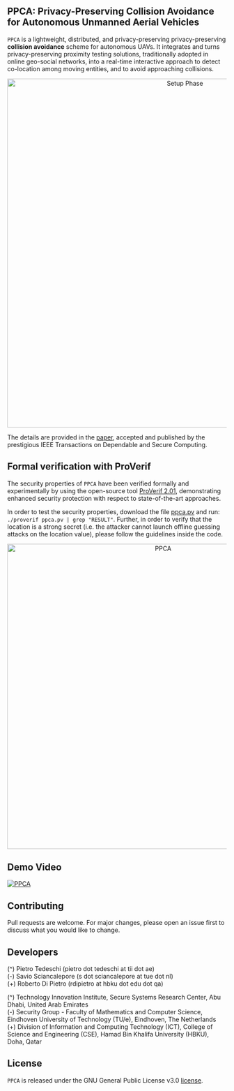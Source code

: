## PPCA: Privacy-Preserving Collision Avoidance for Autonomous Unmanned Aerial Vehicles
`PPCA` is a lightweight, distributed, and privacy-preserving privacy-preserving <b>collision avoidance</b> scheme for autonomous UAVs. It integrates and turns privacy-preserving proximity testing solutions, traditionally adopted in online geo-social networks, into a real-time interactive approach to detect co-location among moving entities, and to avoid approaching collisions.

<p align="center">
     <img alt="Setup Phase" src="./img/scenario.png" width="800">
</p>

The details are provided in the <a href="https://ieeexplore.ieee.org/document/9736583">paper</a>, accepted and published by the prestigious IEEE Transactions on Dependable and Secure Computing.

## Formal verification with ProVerif
The security properties of `PPCA` have been verified formally and experimentally by using the open-source tool <a href="https://prosecco.gforge.inria.fr/personal/bblanche/proverif/">ProVerif 2.01</a>, demonstrating enhanced security protection with respect to state-of-the-art approaches.

In order to test the security properties, download the file <a href="ppca.pv">ppca.pv</a> and run: `./proverif ppca.pv | grep "RESULT"`.
Further, in order to verify that the location is a strong secret (i.e. the attacker cannot launch offline guessing attacks on the location value), please follow the guidelines inside the code.

<p align="center">
  <img src="./img/proverif.png" alt="PPCA" width="700">
</p>

## Demo Video

[![PPCA](https://img.youtube.com/vi/2LW_ZFk6ZS0/0.jpg)](https://www.youtube.com/watch?v=2LW_ZFk6ZS0)

## Contributing
Pull requests are welcome. For major changes, please open an issue first to discuss what you would like to change.

## Developers
(^) Pietro Tedeschi        (pietro dot tedeschi at tii dot ae)<br />
(-) Savio Sciancalepore    (s dot sciancalepore at tue dot nl)<br />
(+) Roberto Di Pietro      (rdipietro at hbku dot edu dot qa)<br />

(^) Technology Innovation Institute, Secure Systems Research Center, Abu Dhabi, United Arab Emirates<br />
(-) Security Group - Faculty of Mathematics and Computer Science, Eindhoven University of Technology (TU/e), Eindhoven, The Netherlands<br />
(+) Division of Information and Computing Technology (ICT), College of Science and Engineering (CSE), Hamad Bin Khalifa University (HBKU), Doha, Qatar<br />

## License
`PPCA` is released under the GNU General Public License v3.0 <a href="LICENSE">license</a>.
